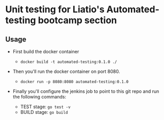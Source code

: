 # Unit testing for Liatio's Automated-testing bootcamp section

## Usage
* First build the docker container
	* `docker build -t automated-testing:0.1.0 ./`
* Then you'll run the docker container on port 8080.
	* `docker run -p 8080:8080 automated-testing:0.1.0`

* Finally you'll configure the jenkins job to point to this git repo and run the following commands:
	* TEST stage: `go test -v`
	* BUILD stage: `go build`
